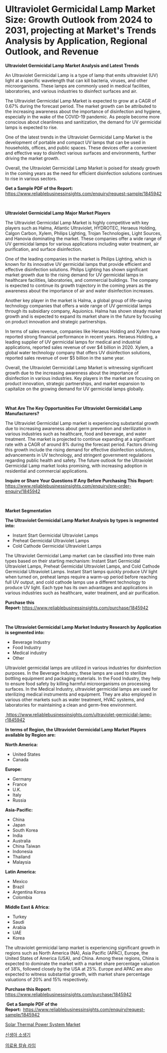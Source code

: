 <p><h1>Ultraviolet Germicidal Lamp Market Size: Growth Outlook from 2024 to 2031, projecting at Market's Trends Analysis by Application, Regional Outlook, and Revenue</h1></p><p><strong>Ultraviolet Germicidal Lamp Market Analysis and Latest Trends</strong></p>
<p><p>An Ultraviolet Germicidal Lamp is a type of lamp that emits ultraviolet (UV) light at a specific wavelength that can kill bacteria, viruses, and other microorganisms. These lamps are commonly used in medical facilities, laboratories, and various industries to disinfect surfaces and air.</p><p>The Ultraviolet Germicidal Lamp Market is expected to grow at a CAGR of 0.67% during the forecast period. The market growth can be attributed to the increasing awareness about the importance of disinfection and hygiene, especially in the wake of the COVID-19 pandemic. As people become more conscious about cleanliness and sanitization, the demand for UV germicidal lamps is expected to rise.</p><p>One of the latest trends in the Ultraviolet Germicidal Lamp Market is the development of portable and compact UV lamps that can be used in households, offices, and public spaces. These devices offer a convenient and effective way to disinfect various surfaces and environments, further driving the market growth.</p><p>Overall, the Ultraviolet Germicidal Lamp Market is poised for steady growth in the coming years as the need for efficient disinfection solutions continues to rise in various sectors.</p></p>
<p><strong>Get a Sample PDF of the Report:&nbsp;</strong> <a href="https://www.reliablebusinessinsights.com/enquiry/request-sample/1845942">https://www.reliablebusinessinsights.com/enquiry/request-sample/1845942</a></p>
<p>&nbsp;</p>
<p><strong>Ultraviolet Germicidal Lamp Major Market Players</strong></p>
<p><p>The Ultraviolet Germicidal Lamp Market is highly competitive with key players such as Halma, Atlantic Ultraviolet, HYDROTEC, Heraeus Holding, Calgon Carbon, Xylem, Philips Lighting, Trojan Technologies, Light Sources, and Hanovia dominating the market. These companies offer a wide range of UV germicidal lamps for various applications including water treatment, air purification, and surface disinfection.</p><p>One of the leading companies in the market is Philips Lighting, which is known for its innovative UV germicidal lamps that provide efficient and effective disinfection solutions. Philips Lighting has shown significant market growth due to the rising demand for UV germicidal lamps in healthcare facilities, laboratories, and commercial buildings. The company is expected to continue its growth trajectory in the coming years as the awareness about the importance of air and water disinfection increases.</p><p>Another key player in the market is Halma, a global group of life-saving technology companies that offers a wide range of UV germicidal lamps through its subsidiary company, Aquionics. Halma has shown steady market growth and is expected to expand its market share in the future by focusing on product innovation and strategic partnerships.</p><p>In terms of sales revenue, companies like Heraeus Holding and Xylem have reported strong financial performance in recent years. Heraeus Holding, a leading supplier of UV germicidal lamps for medical and industrial applications, reported sales revenue of over $4 billion in 2020. Xylem, a global water technology company that offers UV disinfection solutions, reported sales revenue of over $5 billion in the same year.</p><p>Overall, the Ultraviolet Germicidal Lamp Market is witnessing significant growth due to the increasing awareness about the importance of disinfection in various industries. Key players in the market are focusing on product innovation, strategic partnerships, and market expansion to capitalize on the growing demand for UV germicidal lamps globally.</p></p>
<p>&nbsp;</p>
<p><strong>What Are The Key Opportunities For Ultraviolet Germicidal Lamp Manufacturers?</strong></p>
<p><p>The Ultraviolet Germicidal Lamp market is experiencing substantial growth due to increasing awareness about germ prevention and sterilization in various industries such as healthcare, food and beverage, and water treatment. The market is projected to continue expanding at a significant rate with a CAGR of around 8% during the forecast period. Factors driving this growth include the rising demand for effective disinfection solutions, advancements in UV technology, and stringent government regulations regarding public health and safety. The future outlook for the Ultraviolet Germicidal Lamp market looks promising, with increasing adoption in residential and commercial applications.</p></p>
<p><strong>Inquire or Share Your Questions If Any Before Purchasing This Report:</strong> <a href="https://www.reliablebusinessinsights.com/enquiry/pre-order-enquiry/1845942">https://www.reliablebusinessinsights.com/enquiry/pre-order-enquiry/1845942</a></p>
<p>&nbsp;</p>
<p><strong>Market Segmentation</strong></p>
<p><strong>The Ultraviolet Germicidal Lamp Market Analysis by types is segmented into:</strong></p>
<p><ul><li>Instant Start Germicidal Ultraviolet Lamps</li><li>Preheat Germicidal Ultraviolet Lamps</li><li>Cold Cathode Germicidal Ultraviolet Lamps</li></ul></p>
<p><p>The Ultraviolet Germicidal Lamp market can be classified into three main types based on their starting mechanism: Instant Start Germicidal Ultraviolet Lamps, Preheat Germicidal Ultraviolet Lamps, and Cold Cathode Germicidal Ultraviolet Lamps. Instant Start lamps quickly produce UV light when turned on, preheat lamps require a warm-up period before reaching full UV output, and cold cathode lamps use a different technology to produce UV light. Each type has its own advantages and applications in various industries such as healthcare, water treatment, and air purification.</p></p>
<p><strong>Purchase this Report:&nbsp;</strong><a href="https://www.reliablebusinessinsights.com/purchase/1845942">https://www.reliablebusinessinsights.com/purchase/1845942</a></p>
<p>&nbsp;</p>
<p><strong>The Ultraviolet Germicidal Lamp Market Industry Research by Application is segmented into:</strong></p>
<p><ul><li>Beverage Industry</li><li>Food Industry</li><li>Medical industry</li><li>Other</li></ul></p>
<p><p>Ultraviolet germicidal lamps are utilized in various industries for disinfection purposes. In the Beverage Industry, these lamps are used to sterilize bottling equipment and packaging materials. In the Food Industry, they help to ensure food safety by killing harmful microorganisms on processing surfaces. In the Medical Industry, ultraviolet germicidal lamps are used for sterilizing medical instruments and equipment. They are also employed in various other markets such as water treatment, HVAC systems, and laboratories for maintaining a clean and germ-free environment.</p></p>
<p><a href="https://www.reliablebusinessinsights.com/ultraviolet-germicidal-lamp-r1845942">&nbsp;https://www.reliablebusinessinsights.com/ultraviolet-germicidal-lamp-r1845942</a></p>
<p><strong>In terms of Region, the Ultraviolet Germicidal Lamp Market Players available by Region are:</strong></p>
<p>
    <p> <strong> North America: </strong>
        <ul>
            <li>United States</li>
            <li>Canada</li>
        </ul>
        </p> 
    <p> <strong> Europe: </strong>
        <ul>
            <li>Germany</li>
            <li>France</li>
            <li>U.K.</li>
            <li>Italy</li>
            <li>Russia</li>
        </ul>
        </p> 
    <p> <strong> Asia-Pacific: </strong>
        <ul>
            <li>China</li>
            <li>Japan</li>
            <li>South Korea</li>
            <li>India</li>
            <li>Australia</li>
            <li>China Taiwan</li>
            <li>Indonesia</li>
            <li>Thailand</li>
            <li>Malaysia</li>
        </ul>
        </p> 
    <p> <strong> Latin America: </strong>
        <ul>
            <li>Mexico</li>
            <li>Brazil</li>
            <li>Argentina Korea</li>
            <li>Colombia</li>
        </ul>
        </p> 
    <p> <strong> Middle East & Africa: </strong>
        <ul>
            <li>Turkey</li>
            <li>Saudi</li>
            <li>Arabia</li>
            <li>UAE</li>
            <li>Korea</li>
        </ul>
    </p>
    </p>
<p><p>The ultraviolet germicidal lamp market is experiencing significant growth in regions such as North America (NA), Asia Pacific (APAC), Europe, the United States of America (USA), and China. Among these regions, China is expected to dominate the market with a market share percentage valuation of 38%, followed closely by the USA at 25%. Europe and APAC are also expected to witness substantial growth, with market share percentage valuations of 20% and 15% respectively.</p></p>
<p><strong>Purchase this Report: </strong><a href="https://www.reliablebusinessinsights.com/purchase/1845942">https://www.reliablebusinessinsights.com/purchase/1845942</a></p>
<p>&nbsp;<strong>Get a Sample PDF of the Report:&nbsp;&nbsp;</strong><a href="https://www.reliablebusinessinsights.com/enquiry/request-sample/1845942">https://www.reliablebusinessinsights.com/enquiry/request-sample/1845942</a></p>
<p><strong></strong></p>
<p><p><a href="https://github.com/singletonthaxterkelliehr2df/Market-Research-Report-List-3/blob/main/solar-thermal-power-system-market.md">Solar Thermal Power System Market</a></p><p><a href="https://github.com/AlbertotDouglas44367/Market-Research-Report-List-2/blob/main/8883688162195.md">신생아 소생기</a></p><p><a href="https://github.com/tasfiyaj85/Market-Research-Report-List-1/blob/main/6241397162194.md">의료용 칼슘 라임</a></p></p>